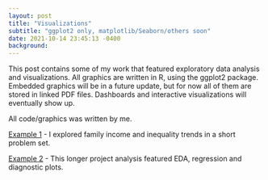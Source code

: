 ```yaml
---
layout: post
title: "Visualizations"
subtitle: "ggplot2 only, matplotlib/Seaborn/others soon"
date: 2021-10-14 23:45:13 -0400
background:
---
```


This post contains some of my work that featured exploratory data analysis and visualizations. All graphics are written in R, using the ggplot2 package. Embedded graphics will be in a future update, but for now all of them are stored in linked PDF files. Dashboards and interactive visualizations will eventually show up. 

All code/graphics was written by me. 

[Example 1](/pset1.pdf) - I explored family income and inequality trends in a short problem set.

<object data="{{ site.url }}{{ site.baseurl }}/pset1.pdf" width="1000" height="1000" type="application/pdf"></object>

[Example 2](/423ProjectAnalysis.pdf) - This longer project analysis featured EDA, regression and diagnostic plots. 

<object data="{{ site.url }}{{ site.baseurl }}/423ProjectAnalysis.pdf" width="1000" height="1000" type="application/pdf"></object>
